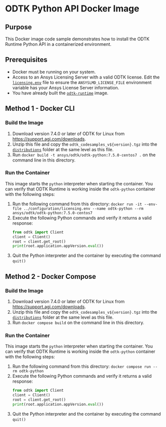 # ODTK Python API Docker Image

## Purpose
This Docker image code sample demonstrates how to install the ODTK Runtime Python API in a containerized 
environment.

## Prerequisites
* Docker must be running on your system.
* Access to an Ansys Licensing Server with a valid ODTK license.  Edit the 
[`licensing.env`](../configuration/licensing.env) file to ensure the `ANSYSLMD_LICENSE_FILE` environment variable 
has your Ansys License Server information.
* You have already built the [`odtk-runtime`](../odtk-runtime/README.md) image.

## Method 1 - Docker CLI

### Build the Image
1. Download version 7.4.0 or later of ODTK for Linux from https://support.agi.com/downloads.
2. Unzip this file and copy the `odtk_codesamples_v${version}.tgz` into the [`distributions`](./distributions) folder at 
the same level as this file.
3. Run `docker build -t ansys/odtk/odtk-python:7.5.0-centos7 .` on the command line in this directory.

### Run the Container
This image starts the `python` interpreter when starting the container.  You can verify that 
ODTK Runtime is working inside the `odtk-python` container with the following steps:
1. Run the following command from this directory: 
`docker run -it --env-file ../configuration/licensing.env --name odtk-python --rm ansys/odtk/odtk-python:7.5.0-centos7`
2. Execute the following Python commands and verify it returns a valid response:
    ```python
    from odtk import Client
    client = Client()
    root = client.get_root()
    print(root.application.appVersion.eval())
    ```
3. Quit the Python interpreter and the container by executing the command `quit()`

## Method 2 - Docker Compose

### Build the Image
1. Download version 7.4.0 or later of ODTK for Linux from https://support.agi.com/downloads.
2. Unzip this file and copy the `odtk_codesamples_v${version}.tgz` into the [`distributions`](./distributions) folder at 
the same level as this file.
3. Run `docker compose build` on the command line in this directory.

### Run the Container
This image starts the `python` interpreter when starting the container.  You can verify that 
ODTK Runtime is working inside the `odtk-python` container with the following steps:
1. Run the following command from this directory: `docker compose run --rm odtk-python`
2. Execute the following Python commands and verify it returns a valid response:
    ```python
    from odtk import Client
    client = Client()
    root = client.get_root()
    print(root.application.appVersion.eval())
    ```
3. Quit the Python interpreter and the container by executing the command `quit()`